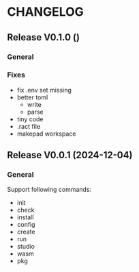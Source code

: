 # CHANGELOG

## Release V0.1.0 ()

### General

### Fixes
- fix .env set missing
- better toml
  - write
  - parse
- tiny code
- .ract file
- makepad workspace


## Release V0.0.1 (2024-12-04)

### General

Support following commands:

- init
- check
- install
- config
- create
- run
- studio
- wasm
- pkg